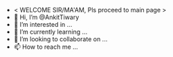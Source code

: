- < WELCOME SIR/MA'AM, Pls proceed to main page >
- 👋 Hi, I’m @AnkitTiwary
- 👀 I’m interested in ...
- 🌱 I’m currently learning ...
- 💞️ I’m looking to collaborate on ...
- 📫 How to reach me ...


<!---
AnkitTiwary/AnkitTiwary is a ✨ special ✨ repository because its `README.md` (this file) appears on your GitHub profile.
You can click the Preview link to take a look at your changes.
--->
